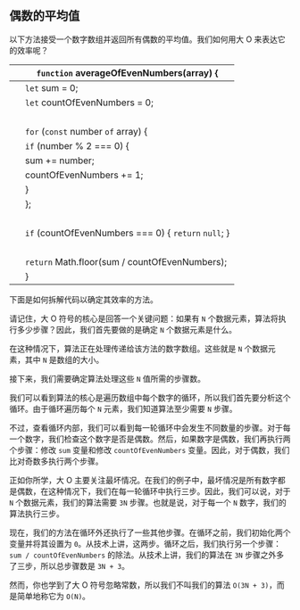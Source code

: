 ## 偶数的平均值

以下方法接受一个数字数组并返回所有偶数的平均值。我们如何用大 O 来表达它的效率呢？

| ​  | `function` averageOfEvenNumbers(array) { |
| --- | --- |
| ​  | `let` sum = 0; |
| ​  | `let` countOfEvenNumbers = 0; |
| ​  |  |
| ​  | `for` (`const` number `of` array) { |
| ​  | `if` (number % 2 === 0) { |
| ​  | sum += number; |
| ​  | countOfEvenNumbers += 1; |
| ​  | } |
| ​  | }; |
| ​  |  |
| ​  | `if` (countOfEvenNumbers === 0) { `return` `null`; } |
| ​  |  |
| ​  | `return` Math.floor(sum / countOfEvenNumbers); |
| ​  | } |

下面是如何拆解代码以确定其效率的方法。

请记住，大 O 符号的核心是回答一个关键问题：如果有 `N` 个数据元素，算法将执行多少步骤？因此，我们首先要做的是确定 `N` 个数据元素是什么。

在这种情况下，算法正在处理传递给该方法的数字数组。这些就是 `N` 个数据元素，其中 `N` 是数组的大小。

接下来，我们需要确定算法处理这些 `N` 值所需的步骤数。

我们可以看到算法的核心是遍历数组中每个数字的循环，所以我们首先要分析这个循环。由于循环遍历每个 `N` 元素，我们知道算法至少需要 `N` 步骤。

不过，查看循环内部，我们可以看到每一轮循环中会发生不同数量的步骤。对于每一个数字，我们检查这个数字是否是偶数。然后，如果数字是偶数，我们再执行两个步骤：修改 `sum` 变量和修改 `countOfEvenNumbers` 变量。因此，对于偶数，我们比对奇数多执行两个步骤。

正如你所学，大 O 主要关注最坏情况。在我们的例子中，最坏情况是所有数字都是偶数，在这种情况下，我们在每一轮循环中执行三步。因此，我们可以说，对于 `N` 个数据元素，我们的算法需要 `3N` 步骤。也就是说，对于每一个 `N` 数字，我们的算法执行三步。

现在，我们的方法在循环外还执行了一些其他步骤。在循环之前，我们初始化两个变量并将其设置为 `0`。从技术上讲，这两步。循环之后，我们执行另一个步骤：`sum / countOfEvenNumbers` 的除法。从技术上讲，我们的算法在 `3N` 步骤之外多了三步，所以总步骤数是 `3N + 3`。

然而，你也学到了大 O 符号忽略常数，所以我们不叫我们的算法 `O(3N + 3)`，而是简单地称它为 `O(N)`。
